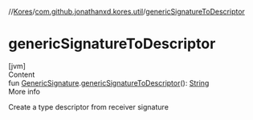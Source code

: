 //[Kores](../index.md)/[com.github.jonathanxd.kores.util](index.md)/[genericSignatureToDescriptor](generic-signature-to-descriptor.md)



# genericSignatureToDescriptor  
[jvm]  
Content  
fun [GenericSignature](../com.github.jonathanxd.kores.generic/-generic-signature/index.md).[genericSignatureToDescriptor](generic-signature-to-descriptor.md)(): [String](https://kotlinlang.org/api/latest/jvm/stdlib/kotlin/-string/index.html)  
More info  


Create a type descriptor from receiver signature

  



